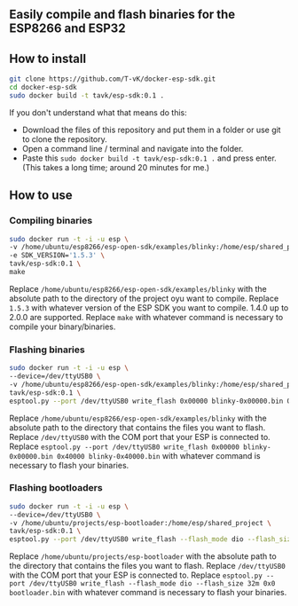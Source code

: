 ## Easily compile and flash binaries for the ESP8266 and ESP32

## How to install

``` bash
git clone https://github.com/T-vK/docker-esp-sdk.git
cd docker-esp-sdk
sudo docker build -t tavk/esp-sdk:0.1 .
```

If you don't understand what that means do this:

 - Download the files of this repository and put them in a folder or use git to clone the repository.
 - Open a command line / terminal and navigate into the folder.
 - Paste this `sudo docker build -t tavk/esp-sdk:0.1 .` and press enter. (This takes a long time; around 20 minutes for me.)


## How to use

### Compiling binaries

``` bash
sudo docker run -t -i -u esp \
-v /home/ubuntu/esp8266/esp-open-sdk/examples/blinky:/home/esp/shared_project \
-e SDK_VERSION='1.5.3' \
tavk/esp-sdk:0.1 \
make
```

Replace `/home/ubuntu/esp8266/esp-open-sdk/examples/blinky` with the absolute path to the directory of the project oyu want to compile.
Replace `1.5.3` with whatever version of the ESP SDK you want to compile. 1.4.0 up to 2.0.0 are supported.
Replace `make` with whatever command is necessary to compile your binary/binaries.


### Flashing binaries

``` bash
sudo docker run -t -i -u esp \
--device=/dev/ttyUSB0 \
-v /home/ubuntu/esp8266/esp-open-sdk/examples/blinky:/home/esp/shared_project \
tavk/esp-sdk:0.1 \
esptool.py --port /dev/ttyUSB0 write_flash 0x00000 blinky-0x00000.bin 0x40000 blinky-0x40000.bin
```

Replace `/home/ubuntu/esp8266/esp-open-sdk/examples/blinky` with the absolute path to the directory that contains the files you want to flash.
Replace `/dev/ttyUSB0` with the COM port that your ESP is connected to.
Replace `esptool.py --port /dev/ttyUSB0 write_flash 0x00000 blinky-0x00000.bin 0x40000 blinky-0x40000.bin` with whatever command is necessary to flash your binaries.


### Flashing bootloaders

``` bash
sudo docker run -t -i -u esp \
--device=/dev/ttyUSB0 \
-v /home/ubuntu/projects/esp-bootloader:/home/esp/shared_project \
tavk/esp-sdk:0.1 \
esptool.py --port /dev/ttyUSB0 write_flash --flash_mode dio --flash_size 32m 0x0 bootloader.bin
```

Replace `/home/ubuntu/projects/esp-bootloader` with the absolute path to the directory that contains the files you want to flash.
Replace `/dev/ttyUSB0` with the COM port that your ESP is connected to.
Replace `esptool.py --port /dev/ttyUSB0 write_flash --flash_mode dio --flash_size 32m 0x0 bootloader.bin` with whatever command is necessary to flash your binaries.
